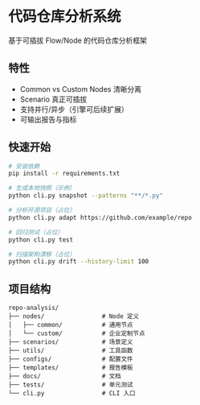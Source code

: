 # 代码仓库分析系统

基于可插拔 Flow/Node 的代码仓库分析框架

## 特性
- Common vs Custom Nodes 清晰分离
- Scenario 真正可插拔
- 支持并行/异步（引擎可后续扩展）
- 可输出报告与指标

## 快速开始
```bash
# 安装依赖
pip install -r requirements.txt

# 生成本地快照（示例）
python cli.py snapshot --patterns "**/*.py"

# 分析开源项目（占位）
python cli.py adapt https://github.com/example/repo

# 回归测试（占位）
python cli.py test

# 扫描架构漂移（占位）
python cli.py drift --history-limit 100
```

## 项目结构
```
repo-analysis/
├── nodes/                # Node 定义
│   ├── common/           # 通用节点
│   └── custom/           # 企业定制节点
├── scenarios/            # 场景定义
├── utils/                # 工具函数
├── configs/              # 配置文件
├── templates/            # 报告模板
├── docs/                 # 文档
├── tests/                # 单元测试
└── cli.py                # CLI 入口
```
